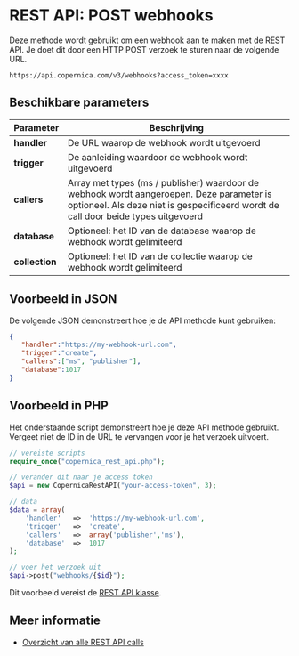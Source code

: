 # REST API: POST webhooks

Deze methode wordt gebruikt om een webhook aan te maken met de REST API. Je doet dit door een HTTP POST verzoek te sturen naar de volgende URL.

`https://api.copernica.com/v3/webhooks?access_token=xxxx`

## Beschikbare parameters

| Parameter         | Beschrijving                                                                          |
|-------------------|---------------------------------------------------------------------------------------|
| **handler**       | De URL waarop de webhook wordt uitgevoerd                                             |
| **trigger**       | De aanleiding waardoor de webhook wordt uitgevoerd                                    |
| **callers**       | Array met types (ms / publisher) waardoor de webhook wordt aangeroepen. Deze parameter is optioneel. Als deze niet is gespecificeerd wordt de call door beide types uitgevoerd                             |
| **database**      | Optioneel: het ID van de database waarop de webhook wordt gelimiteerd                 |
| **collection**    | Optioneel: het ID van de collectie waarop de webhook wordt gelimiteerd                |

## Voorbeeld in JSON
De volgende JSON demonstreert hoe je de API methode kunt gebruiken:

```json
{  
   "handler":"https://my-webhook-url.com",
   "trigger":"create",
   "callers":["ms", "publisher"],
   "database":1017
}
```

## Voorbeeld in PHP

Het onderstaande script demonstreert hoe je deze API methode gebruikt. Vergeet niet de ID in de URL te vervangen voor je het verzoek uitvoert.

```php
// vereiste scripts
require_once("copernica_rest_api.php");

// verander dit naar je access token
$api = new CopernicaRestAPI("your-access-token", 3);

// data
$data = array(
    'handler'   =>  'https://my-webhook-url.com',
    'trigger'   =>  'create',
    'callers'   =>  array('publisher','ms'),
    'database'  =>  1017
);

// voer het verzoek uit
$api->post("webhooks/{$id}");
```

Dit voorbeeld vereist de [REST API klasse](rest-php).

## Meer informatie 

- [Overzicht van alle REST API calls](rest-api)

